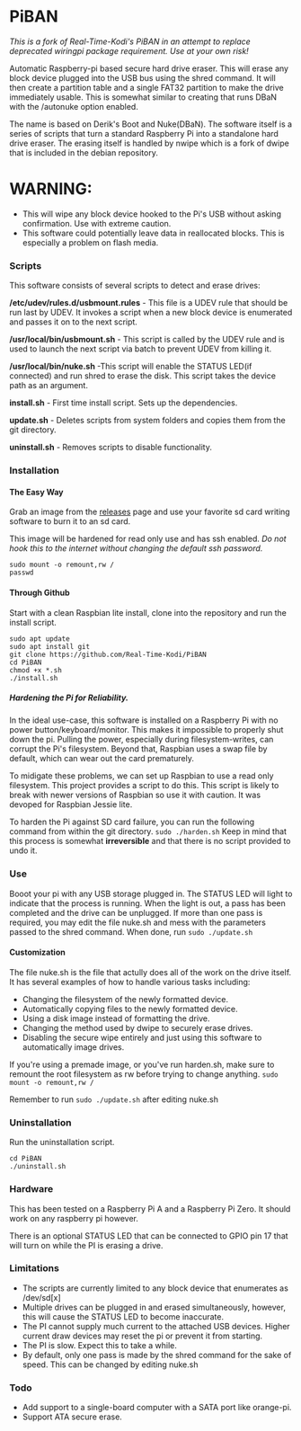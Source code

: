 # PiBAN

*This is a fork of Real-Time-Kodi's PiBAN in an attempt to replace deprecated wiringpi package requirement.  Use at your own risk!*

Automatic Raspberry-pi based secure hard drive eraser. This will erase any block device plugged into the USB bus using the shred command. It will then create a partition table and a single FAT32 partition to make the drive immediately usable. This is somewhat similar to creating that runs DBaN with the /autonuke option enabled.

The name is based on Derik's Boot and Nuke(DBaN). The software itself is a series of scripts that turn a standard Raspberry Pi into a standalone hard drive eraser. The erasing itself is handled by nwipe which is a fork of dwipe that is included in the debian repository.

# WARNING:
 * This will wipe any block device hooked to the Pi's USB without asking confirmation. Use with extreme caution.
 * This software could potentially leave data in reallocated blocks. This is especially a problem on flash media.


### Scripts
This software consists of several scripts to detect and erase drives:

**/etc/udev/rules.d/usbmount.rules** - This file is a UDEV rule that should be run last by UDEV. It invokes a script when a new block device is enumerated and passes it on to the next script.

**/usr/local/bin/usbmount.sh** - This script is called by the UDEV rule and is used to launch the next script via batch to prevent UDEV from killing it.

**/usr/local/bin/nuke.sh** -This script will enable the STATUS LED(if connected) and run shred to erase the disk. This script takes the device path as an argument.

**install.sh** - First time install script. Sets up the dependencies.

**update.sh** - Deletes scripts from system folders and copies them from the git directory.

**uninstall.sh** - Removes scripts to disable functionality.


### Installation

#### The Easy Way
Grab an image from the [releases](https://github.com/Real-Time-Kodi/PiBAN/releases) page and use your favorite sd card writing software to burn it to an sd card.

This image will be hardened for read only use and has ssh enabled. *Do not hook this to the internet without changing the default ssh password.*

```
sudo mount -o remount,rw /
passwd
```

#### Through Github
Start with a clean Raspbian lite install, clone into the repository and run the install script.

```
sudo apt update
sudo apt install git
git clone https://github.com/Real-Time-Kodi/PiBAN
cd PiBAN
chmod +x *.sh
./install.sh
```

##### Hardening the Pi for Reliability.

In the ideal use-case, this software is installed on a Raspberry Pi with no power button/keyboard/monitor.
This makes it impossible to properly shut down the pi. Pulling the power, especially during filesystem-writes, can corrupt the Pi's filesystem.
Beyond that, Raspbian uses a swap file by default, which can wear out the card prematurely.

To midigate these problems, we can set up Raspbian to use a read only filesystem.
This project provides a script to do this. This script is likely to break with newer versions of Raspbian so use it with caution. It was devoped for Raspbian Jessie lite.

To harden the Pi against SD card failure, you can run the following command from within the git directory. ```sudo ./harden.sh```
Keep in mind that this process is somewhat **irreversible** and that there is no script provided to undo it.

### Use
Booot your pi with any USB storage plugged in. The STATUS LED will light to indicate that the process is running. When the light is out, a pass has been completed and the drive can be unplugged. If more than one pass is required, you may edit the file nuke.sh and mess with the parameters passed to the shred command. When done, run ````sudo ./update.sh````

#### Customization
The file nuke.sh is the file that actully does all of the work on the drive itself. It has several examples of how to handle various tasks including:
 * Changing the filesystem of the newly formatted device.
 * Automatically copying files to the newly formatted device.
 * Using a disk image instead of formatting the drive.
 * Changing the method used by dwipe to securely erase drives.
 * Disabling the secure wipe entirely and just using this software to automatically image drives.

If you're using a premade image, or you've run harden.sh, make sure to remount the root filesystem as rw before trying to change anything. ```sudo mount -o remount,rw /```

Remember to run ```sudo ./update.sh``` after editing nuke.sh
 
### Uninstallation
Run the uninstallation script.

```
cd PiBAN
./uninstall.sh
```

### Hardware
This has been tested on a Raspberry Pi A and a Raspberry Pi Zero. It should work on any raspberry pi however.

There is an optional STATUS LED that can be connected to GPIO pin 17 that will turn on while the PI is erasing a drive.

### Limitations
 * The scripts are currently limited to any block device that enumerates as /dev/sd[x]
 * Multiple drives can be plugged in and erased simultaneously, however, this will cause the STATUS LED to become inaccurate.
 * The PI cannot supply much current to the attached USB devices. Higher current draw devices may reset the pi or prevent it from starting.
 * The PI is slow. Expect this to take a while.
 * By default, only one pass is made by the shred command for the sake of speed. This can be changed by editing nuke.sh
 
### Todo
 * Add support to a single-board computer with a SATA port like orange-pi.
 * Support ATA secure erase.

